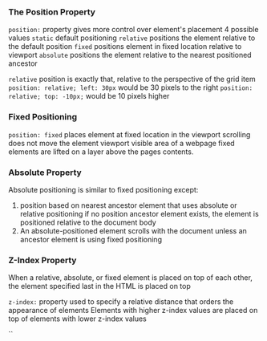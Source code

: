 ### The Position Property 
`position:` property gives more control over element's placement 
4 possible values
`static` 
	default positioning 
`relative`
	positions the element relative to the default position 
`fixed`
	positions element in fixed location relative to viewport
`absolute`
	positions the element relative to the nearest positioned ancestor

`relative` position is exactly that, relative to the perspective of the grid item 
	`position: relative; left: 30px` would be 30 pixels to the right
	`position: relative; top: -10px;` would be 10 pixels higher 

### Fixed Positioning 
`position: fixed`
places element at fixed location in the viewport 
scrolling does not move the element
viewport
	visible area of a webpage 
fixed elements are lifted on a layer above the pages contents.

### Absolute Property 
Absolute positioning is similar to fixed positioning except: 
1. position based on nearest ancestor element that uses absolute or relative positioning 
	if no position ancestor element exists, the element is positioned relative to the document body 
2. An absolute-positioned element scrolls with the document unless an ancestor element is using fixed positioning 

### Z-Index Property 
When a relative, absolute, or fixed element is placed on top of each other, the element specified last in the HTML is placed on top 

`z-index:` 
	property used to specify a relative distance that orders the appearance of elements 
	Elements with higher z-index values are placed on top of elements with lower z-index values

``